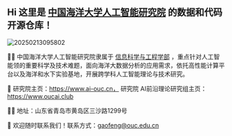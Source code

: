 ## Hi 这里是 [中国海洋大学人工智能研究院](https://www.ai-ouc.cn) 的数据和代码开源仓库！

![20250213095802](https://gaopursuit.oss-cn-beijing.aliyuncs.com/img/2025/20250213095802.jpg)

🙋‍♀️ 中国海洋大学人工智能研究院隶属于 [信息科学与工程学部](https://it.ouc.edu.cn) ，重点针对人工智能领的重要科学及技术难题，面向海洋大数据分析的应用需求，依托高性能计算平台以及海洋和水下实验基地，开展跨学科人工智能理论与技术研究。

🌈 研究院主页：https://www.ai-ouc.cn， 研究院 AI前沿理论研究组主页：https://www.oucai.club

👩‍💻 地址：山东省青岛市黄岛区三沙路1299号

🍿 欢迎随时联系我们！联系方式：gaofeng@ouc.edu.cn

